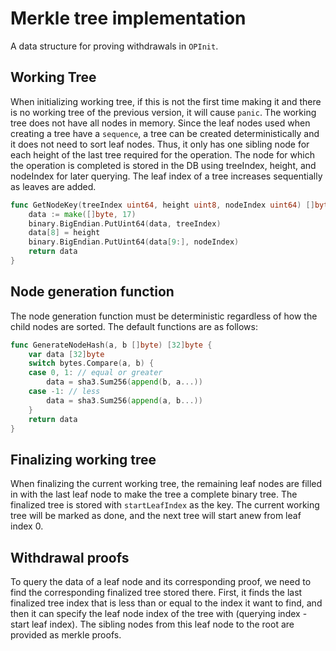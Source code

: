 # Merkle tree implementation
A data structure for proving withdrawals in `OPInit`. 

## Working Tree
When initializing working tree, if this is not the first time making it and there is no working tree of the previous version, it will cause `panic`. 
The working tree does not have all nodes in memory. Since the leaf nodes used when creating a tree have a `sequence`, a tree can be created deterministically and it does not need to sort leaf nodes. Thus, it only has one sibling node for each height of the last tree required for the operation. The node for which the operation is completed is stored in the DB using treeIndex, height, and nodeIndex for later querying. The leaf index of a tree increases sequentially as leaves are added.
``` go
func GetNodeKey(treeIndex uint64, height uint8, nodeIndex uint64) []byte {
	data := make([]byte, 17)
	binary.BigEndian.PutUint64(data, treeIndex)
	data[8] = height
	binary.BigEndian.PutUint64(data[9:], nodeIndex)
	return data
}
```

## Node generation function
The node generation function must be deterministic regardless of how the child nodes are sorted. The default functions are as follows:
```go
func GenerateNodeHash(a, b []byte) [32]byte {
	var data [32]byte
	switch bytes.Compare(a, b) {
	case 0, 1: // equal or greater
		data = sha3.Sum256(append(b, a...))
	case -1: // less
		data = sha3.Sum256(append(a, b...))
	}
	return data
}
```

## Finalizing working tree
When finalizing the current working tree, the remaining leaf nodes are filled in with the last leaf node to make the tree a complete binary tree. The finalized tree is stored with `startLeafIndex` as the key. The current working tree will be marked as done, and the next tree will start anew from leaf index 0.

## Withdrawal proofs
To query the data of a leaf node and its corresponding proof, we need to find the corresponding finalized tree stored there. First, it finds the last finalized tree index that is less than or equal to the index it want to find, and then it can specify the leaf node index of the tree with (querying index - start leaf index). The sibling nodes from this leaf node to the root are provided as merkle proofs.
